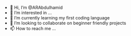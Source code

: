 - 👋 Hi, I’m @ARAbdulhamid
- 👀 I’m interested in ...
- 🌱 I’m currently learning my first coding language
- 💞️ I’m looking to collaborate on beginner friendly projects
- 📫 How to reach me ...

<!---
ARAbdulhamid/ARAbdulhamid is a ✨ special ✨ repository because its `README.md` (this file) appears on your GitHub profile.
You can click the Preview link to take a look at your changes.
--->
